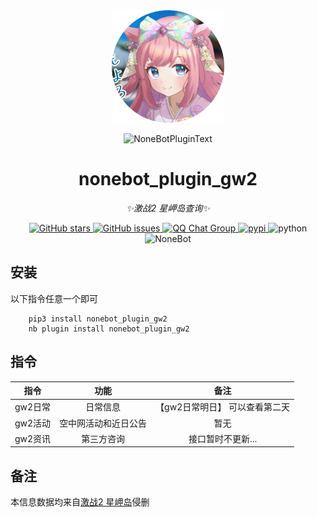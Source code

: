 <div align="center">
  <img src="https://raw.githubusercontent.com/Agnes4m/nonebot_plugin_l4d2_server/main/image/logo.png" width="180" height="180"  alt="AgnesDigitalLogo">
  <br>
  <p><img src="https://s2.loli.net/2022/06/16/xsVUGRrkbn1ljTD.png" width="240" alt="NoneBotPluginText"></p>
</div>

<div align="center">

# nonebot_plugin_gw2
_✨激战2 星岬岛查询✨_

<a href="https://github.com/Agnes4m/nonebot_plugin_gw2/stargazers">
        <img alt="GitHub stars" src="https://img.shields.io/github/stars/Agnes4m/nonebot_plugin_gw2" alt="stars">
</a>
<a href="https://github.com/Agnes4m/nonebot_plugin_gw2//issues">
        <img alt="GitHub issues" src="https://img.shields.io/github/issues/Agnes4m/nonebot_plugin_gw2" alt="issues">
</a>
<a href="https://jq.qq.com/?_wv=1027&k=HdjoCcAe">
        <img src="https://img.shields.io/badge/QQ%E7%BE%A4-399365126-orange?style=flat-square" alt="QQ Chat Group">
</a>
<a href="https://pypi.python.org/pypi/nonebot_plugin_gw2">
        <img src="https://img.shields.io/pypi/v/nonebot_plugin_gw2/.svg" alt="pypi">
</a>
    <img src="https://img.shields.io/badge/python-3.8+-blue.svg" alt="python">
    <img src="https://img.shields.io/badge/nonebot-2.0.0-red.svg" alt="NoneBot">
</div>

## 安装

以下指令任意一个即可

        pip3 install nonebot_plugin_gw2
        nb plugin install nonebot_plugin_gw2

## 指令

| 指令 | 功能 | 备注 |
|:-----:|:----:|:----:|
| gw2日常 | 日常信息 | 【gw2日常明日】 可以查看第二天
| gw2活动 | 空中网活动和近日公告 | 暂无
| gw2资讯 | 第三方咨询 | 接口暂时不更新... 

## 备注

本信息数据均来自[激战2 星岬岛](https://gw2.wishingstarmoye.com/gw2api)侵删
